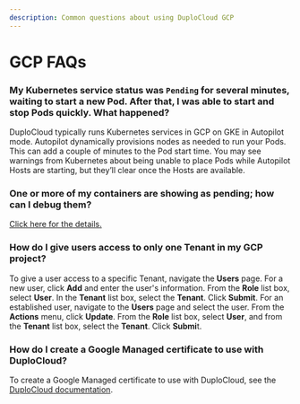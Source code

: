 ```yaml
---
description: Common questions about using DuploCloud GCP
---
```


# GCP FAQs

### My Kubernetes service status was `Pending` for several minutes, waiting to start a new Pod. After that, I was able to start and stop Pods quickly. What happened?

DuploCloud typically runs Kubernetes services in GCP on GKE in Autopilot mode. Autopilot dynamically provisions nodes as needed to run your Pods. This can add a couple of minutes to the Pod start time. You may see warnings from Kubernetes about being unable to place Pods while Autopilot Hosts are starting, but they’ll clear once the Hosts are available.

### One or more of my containers are showing as pending; how can I debug them? <a href="#id-7-toc-title" id="id-7-toc-title"></a>

[Click here for the details.](../faq/#one-or-more-of-my-containers-are-pending-how-can-i-debug)

### How do I give users access to only one Tenant in my GCP project?

To give a user access to a specific Tenant, navigate the **Users** page. For a new user, click **Add** and enter the user's information. From the **Role** list box, select **User**. In the **Tenant** list box, select the **Tenant**. Click **Submit**. For an established user, navigate to the **Users** page and select the user. From the **Actions** menu, click **Update**. From the **Role** list box, select **User**, and from the **Tenant** list box, select the **Tenant**. Click **Submi**t.&#x20;

### How do I create a Google Managed certificate to use with DuploCloud?&#x20;

To create a Google Managed certificate to use with DuploCloud, see the [DuploCloud documentation](../overview-1/prerequisites/create-managed-ssl-certificates-for-gcp.md).

